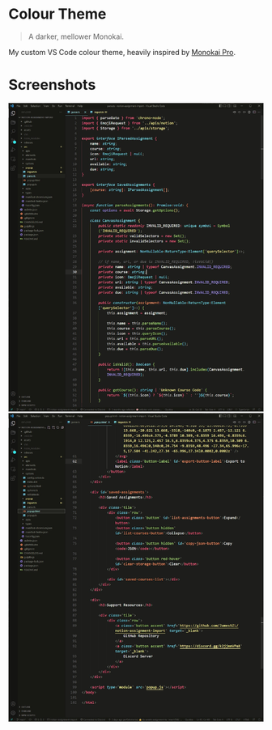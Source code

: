 # Colour Theme

> A darker, mellower Monokai.

My custom VS Code colour theme, heavily inspired by [Monokai Pro](https://marketplace.visualstudio.com/items?itemName=monokai.theme-monokai-pro-vscode).

# Screenshots

![TypeScript](assets/typescript.jpg)
![HTML](assets/html.jpg)